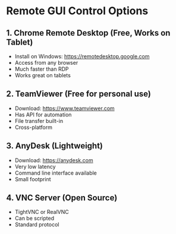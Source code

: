 # Remote GUI Control Options

## 1. Chrome Remote Desktop (Free, Works on Tablet)
- Install on Windows: https://remotedesktop.google.com
- Access from any browser
- Much faster than RDP
- Works great on tablets

## 2. TeamViewer (Free for personal use)
- Download: https://www.teamviewer.com
- Has API for automation
- File transfer built-in
- Cross-platform

## 3. AnyDesk (Lightweight)
- Download: https://anydesk.com
- Very low latency
- Command line interface available
- Small footprint

## 4. VNC Server (Open Source)
- TightVNC or RealVNC
- Can be scripted
- Standard protocol